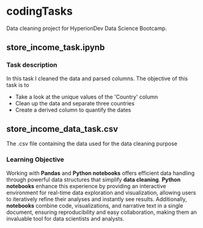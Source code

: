 # codingTasks
Data cleaning project for HyperionDev Data Science Bootcamp.
## store_income_task.ipynb

### Task description
In this task I cleaned the data and parsed columns. 
The objective of this task is to

- Take a look at the unique values of the 'Country' column
- Clean up the data and separate three countries
- Create a derived column to quantify the dates

## store_income_data_task.csv

The .csv file containing the data used for the data cleaning purpose

### Learning Objective
Working with **Pandas** and **Python notebooks** offers efficient data handling through powerful data structures that simplify **data cleaning**. **Python notebooks** enhance this experience by providing an interactive environment for real-time data exploration and visualization, allowing users to iteratively refine their analyses and instantly see results. Additionally, **notebooks** combine code, visualizations, and narrative text in a single document, ensuring reproducibility and easy collaboration, making them an invaluable tool for data scientists and analysts.
